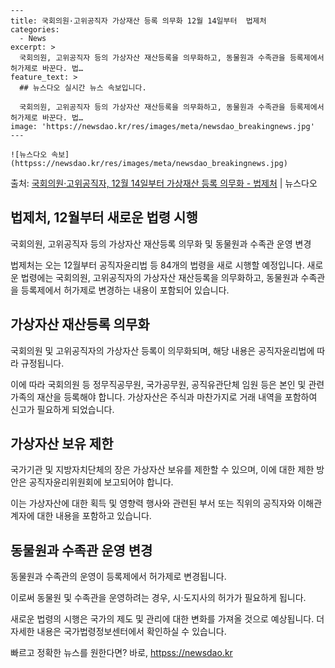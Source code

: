     ---
    title: 국회의원·고위공직자 가상재산 등록 의무화 12월 14일부터  법제처
    categories:
      - News
    excerpt: >
      국회의원, 고위공직자 등의 가상자산 재산등록을 의무화하고, 동물원과 수족관을 등록제에서 허가제로 바꾼다. 법…
    feature_text: >
      ## 뉴스다오 실시간 뉴스 속보입니다.
    
      국회의원, 고위공직자 등의 가상자산 재산등록을 의무화하고, 동물원과 수족관을 등록제에서 허가제로 바꾼다. 법…
    image: 'https://newsdao.kr/res/images/meta/newsdao_breakingnews.jpg'
    ---
    
    ![뉴스다오 속보](httpss://newsdao.kr/res/images/meta/newsdao_breakingnews.jpg)

<p>출처: <a href="httpss://newsdao.kr/2693" rel="dofollow">국회의원·고위공직자, 12월 14일부터 가상재산 등록 의무화 - 법제처</a> | 뉴스다오</p>

<h2>법제처, 12월부터 새로운 법령 시행</h2>
<p data-ke-size="size16">국회의원, 고위공직자 등의 가상자산 재산등록 의무화 및 동물원과 수족관 운영 변경</p>


법제처는 오는 12월부터 공직자윤리법 등 84개의 법령을 새로 시행할 예정입니다. 새로운 법령에는 국회의원, 고위공직자의 가상자산 재산등록을 의무화하고, 동물원과 수족관을 등록제에서 허가제로 변경하는 내용이 포함되어 있습니다.

<h2>가상자산 재산등록 의무화</h2>
<p data-ke-size="size16">국회의원 및 고위공직자의 가상자산 등록이 의무화되며, 해당 내용은 공직자윤리법에 따라 규정됩니다.</p>
이에 따라 국회의원 등 정무직공무원, 국가공무원, 공직유관단체 임원 등은 본인 및 관련 가족의 재산을 등록해야 합니다. 가상자산은 주식과 마찬가지로 거래 내역을 포함하여 신고가 필요하게 되었습니다.

<h2>가상자산 보유 제한</h2>
<p data-ke-size="size16">국가기관 및 지방자치단체의 장은 가상자산 보유를 제한할 수 있으며, 이에 대한 제한 방안은 공직자윤리위원회에 보고되어야 합니다.</p>
이는 가상자산에 대한 획득 및 영향력 행사와 관련된 부서 또는 직위의 공직자와 이해관계자에 대한 내용을 포함하고 있습니다.

<h2>동물원과 수족관 운영 변경</h2>
<p data-ke-size="size16">동물원과 수족관의 운영이 등록제에서 허가제로 변경됩니다.</p>
이로써 동물원 및 수족관을 운영하려는 경우, 시·도지사의 허가가 필요하게 됩니다.

새로운 법령의 시행은 국가의 제도 및 관리에 대한 변화를 가져올 것으로 예상됩니다. 더 자세한 내용은 국가법령정보센터에서 확인하실 수 있습니다. 

빠르고 정확한 뉴스를 원한다면? 바로, <a href="httpss://newsdao.kr" rel="dofollow">httpss://newsdao.kr</a>


    